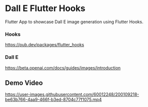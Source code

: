 # Dall E Flutter Hooks

Flutter App to showcase Dall E image generation using Flutter Hooks.

### Hooks
https://pub.dev/packages/flutter_hooks

### Dall E
https://beta.openai.com/docs/guides/images/introduction

## Demo Video
https://user-images.githubusercontent.com/60012248/200109218-be63b766-4aa9-466f-b3ed-8704c77f1075.mp4

